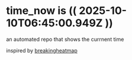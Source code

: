# time_now is (( 2025-10-10T06:45:00.949Z ))

an automated repo that shows the currnent time

inspired by [breakingheatmap](https://github.com/breakingheatmap/breakingheatmap)